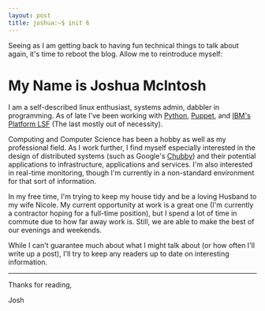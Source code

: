 ```yaml
---
layout: post
title: joshua:~$ init 6
---
```


Seeing as I am getting back to having fun technical things to talk about again,
it's time to reboot the blog. Allow me to reintroduce myself:

# My Name is Joshua McIntosh
I am a self-described linux enthusiast, systems admin, dabbler in programming.
As of late I've been working with
[Python](http://wikipedia.org/wiki/Python_(programming_language)),
[Puppet](http://wikipedia.org/wiki/Puppet_(software)), and [IBM's Platform
LSF](http://wikipedia.org/wiki/Platform_LSF) (The last mostly out of necessity).

Computing and Computer Science has been a hobby as well as my professional
field. As I work further, I find myself especially interested in the design of
distributed systems (such as Google's
[Chubby](http://research.google.com/archive/chubby.html)) and their
potential applications to infrastructure, applications and services. I'm also
interested in real-time monitoring, though I'm currently in a non-standard
environment for that sort of information.

In my free time, I'm trying to keep my house tidy and be a loving Husband to my
wife Nicole. My current opportunity at work is a great one (I'm currently a
contractor hoping for a full-time position), but I spend a lot of time in
commute due to how far away work is. Still, we are able to make the best of our
evenings and weekends.

While I can't guarantee much about what I might talk about (or how often I'll
write up a post), I'll try to keep any readers up to date on interesting
information.

---
Thanks for reading,

Josh  
